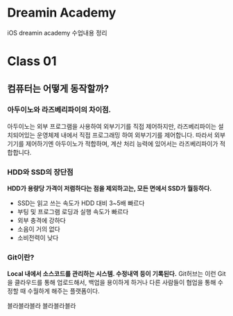# Dreamin Academy
 iOS dreamin academy 수업내용 정리

# Class 01

## 컴퓨터는 어떻게 동작할까?

### 아두이노와 라즈베리파이의 차이점.
아두이노는 외부 프로그램을 사용하여 외부기기를 직접 제어하지만,
라즈베리파이는 설치되어있는 운영체제 내에서 직접 프로그래밍 하여 외부기기를 제어합니다.
따라서 외부 기기를 제어하기엔 아두이노가 적합하며, 계산 처리 능력에 있어서는 라즈베리파이가 적합합니다.

### HDD와 SSD의 장단점
**HDD가 용량당 가격이 저렴하다는 점을 제외하고는, 모든 면에서 SSD가 월등하다.** 
- SSD는 읽고 쓰는 속도가 HDD 대비 3~5배 빠르다 
- 부팅 및 프로그램 로딩과 실행 속도가 빠르다 
- 외부 충격에 강하다 
- 소음이 거의 없다 
- 소비전력이 낮다  
### Git이란?
**Local 내에서 소스코드를 관리하는 시스템. 수정내역 등이 기록된다.**
Git허브는 이런 Git을 클라우드를 통해 업로드해서, 백업을 용이하게 하거나 다른 사람들이 협업을 통해 수정할 때 수월하게 해주는 플랫폼이다.

블라블라블라 블라블라블라
